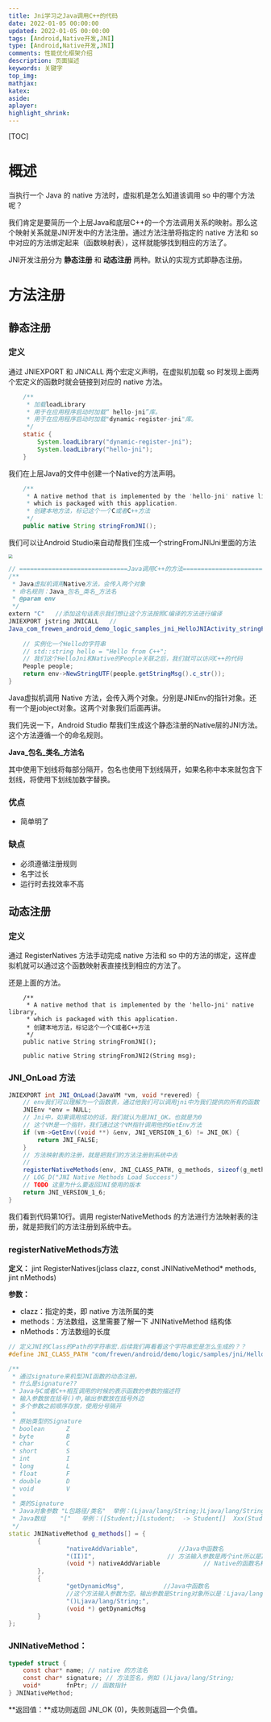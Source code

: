 ```yaml
---
title: Jni学习之Java调用C++的代码
date: 2022-01-05 00:00:00
updated: 2022-01-05 00:00:00
tags: [Android,Native开发,JNI]
type: [Android,Native开发,JNI]
comments: 性能优化框架介绍
description: 页面描述
keywords: 关键字
top_img:
mathjax:
katex:
aside:
aplayer:
highlight_shrink:
---
```




[TOC]



# 概述

当执行一个 Java 的 native 方法时，虚拟机是怎么知道该调用 so 中的哪个方法呢？

我们肯定是要简历一个上层Java和底层C++的一个方法调用关系的映射。那么这个映射关系就是JNI开发中的方法注册。通过方法注册将指定的 native 方法和 so 中对应的方法绑定起来（函数映射表），这样就能够找到相应的方法了。

JNI开发注册分为 **静态注册** 和 **动态注册** 两种。默认的实现方式即静态注册。

# 方法注册

## 静态注册

### 定义

通过 JNIEXPORT 和 JNICALL 两个宏定义声明，在虚拟机加载 so 时发现上面两个宏定义的函数时就会链接到对应的 native 方法。

```java
    /**
     * 加载loadLibrary
     * 用于在应用程序启动时加载“ hello-jni”库。
     * 用于在应用程序启动时加载"dynamic-register-jni"库。
     */
    static {
        System.loadLibrary("dynamic-register-jni");
        System.loadLibrary("hello-jni");
    }
```

我们在上层Java的文件中创建一个Native的方法声明。

```java
    /**
     * A native method that is implemented by the 'hello-jni' native library,
     * which is packaged with this application.
     * 创建本地方法，标记这个一个C或者C++方法
     */
    public native String stringFromJNI();
```

我们可以让Android Studio来自动帮我们生成一个stringFromJNIJni里面的方法

<img src="https://gitee.com/frewen1225/ImageUploader/raw/master/img/202110101728037.png" style="zoom: 50%;" />

```java
// ==============================Java调用C++的方法=================================================
/**
 * Java虚拟机调用Native方法，会传入两个对象
 * 命名规则：Java_包名_类名_方法名
 * @param env
 */
extern "C"   //添加这句话表示我们想让这个方法按照C编译的方法进行编译
JNIEXPORT jstring JNICALL   //
Java_com_frewen_android_demo_logic_samples_jni_HelloJNIActivity_stringFromJNI(JNIEnv *env,
                                                                              jobject /* this */) {
    // 实例化一个Hello的字符串
    // std::string hello = "Hello from C++";
    // 我们这个HelloJni和Native的People关联之后，我们就可以访问C++的代码
    People people;
    return env->NewStringUTF(people.getStringMsg().c_str());
}

```

Java虚拟机调用 Native 方法，会传入两个对象。分别是JNIEnv的指针对象。还有一个是jobject对象。这两个对象我们后面再讲。

我们先说一下，Android Studio 帮我们生成这个静态注册的Native层的JNI方法。这个方法遵循一个的命名规则。

**Java\_包名\_类名\_方法名**

其中使用下划线将每部分隔开，包名也使用下划线隔开，如果名称中本来就包含下划线，将使用下划线加数字替换。

### 优点

- 简单明了

### 缺点

- 必须遵循注册规则
- 名字过长
- 运行时去找效率不高



## 动态注册

### 定义

通过 RegisterNatives 方法手动完成 native 方法和 so 中的方法的绑定，这样虚拟机就可以通过这个函数映射表直接找到相应的方法了。

还是上面的方法。

```
    /**
     * A native method that is implemented by the 'hello-jni' native library,
     * which is packaged with this application.
     * 创建本地方法，标记这个一个C或者C++方法
     */
    public native String stringFromJNI();

    public native String stringFromJNI2(String msg);
```



### JNI_OnLoad 方法

```java
JNIEXPORT int JNI_OnLoad(JavaVM *vm, void *revered) {
    // env我们可以理解为一个函数表，通过他我们可以调用jni中为我们提供的所有的函数
    JNIEnv *env = NULL;
    // Jni中，如果调用成功的话，我们就认为是JNI_OK。也就是为0
    // 这个VM是一个指针，我们通过这个VM指针调用他的GetEnv方法
    if (vm->GetEnv((void **) &env, JNI_VERSION_1_6) != JNI_OK) {
        return JNI_FALSE;
    }
    // 方法映射表的注册，就是把我们的方法注册到系统中去
    // 
    registerNativeMethods(env, JNI_CLASS_PATH, g_methods, sizeof(g_methods) / sizeof(g_methods[0]));
    // LOG_D("JNI Native Methods Load Success")
    // TODO 这里为什么要返回JNI使用的版本
    return JNI_VERSION_1_6;
}
```

我们看到代码第10行。调用 registerNativeMethods 的方法进行方法映射表的注册，就是把我们的方法注册到系统中去。

### registerNativeMethods方法

**定义：** jint RegisterNatives(jclass clazz, const JNINativeMethod* methods, jint nMethods)

**参数：**

- clazz：指定的类，即 native 方法所属的类
- methods：方法数组，这里需要了解一下 JNINativeMethod 结构体
- nMethods：方法数组的长度

```c++
// 定义JNI的Class的Path的字符串宏.后续我们再看看这个字符串宏是怎么生成的？？
#define JNI_CLASS_PATH "com/frewen/android/demo/logic/samples/jni/HelloJNIActivity"

/**
 * 通过signature来机型JNI函数的动态注册。
 * 什么是signature??
 * Java与C或者C++相互调用的时候的表示函数的参数的描述符
 * 输入参数放在括号()中,输出参数放在括号外边
 * 多个参数之前顺序存放，使用分号隔开
 *
 * 原始类型的Signature
 * boolean      Z
 * byte         B
 * char         C
 * short        S
 * int          I
 * long         L
 * float        F
 * double       D
 * void         V
 *
 * 类的Signature
 * Java对象参数 "L包路径/类名"  举例：(Ljava/lang/String;)Ljava/lang/String;
 * Java数组    "["   举例：([Student;)[Lstudent;  -> Student[]  Xxx(Student[])
 */
static JNINativeMethod g_methods[] = {
        {
                "nativeAddVariable",           //Java中函数名
                "(II)I",                    // 方法输入参数是两个int所以是II 返回值是int 所以是I
                (void *) nativeAddVariable            // Native的函数名称的函数指针，和Java中的函数名不需要一一对应
        },
        {
                "getDynamicMsg",           //Java中函数名
                //这个方法输入参数为空。输出参数是String对象所以是：Ljava/lang/String;
                "()Ljava/lang/String;",
                (void *) getDynamicMsg
        }
};
```



### **JNINativeMethod：**

```c
typedef struct {
    const char* name; // native 的方法名
    const char* signature; // 方法签名，例如 ()Ljava/lang/String;
    void*       fnPtr; // 函数指针
} JNINativeMethod;
```

**返回值：**成功则返回 JNI_OK (0)，失败则返回一个负值。































